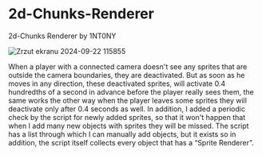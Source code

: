 # 2d-Chunks-Renderer
2d-Chunks Renderer by 1NT0NY

![Zrzut ekranu 2024-09-22 115855](https://github.com/user-attachments/assets/677ca32e-ff13-4cf1-874e-c7244b5deeb3)

When a player with a connected camera doesn't see any sprites that are outside the camera boundaries, they are deactivated.
But as soon as he moves in any direction, these deactivated sprites, will activate 0.4 hundredths of a second in advance before the player really sees them,
the same works the other way when the player leaves some sprites they will deactivate only after 0.4 seconds as well.
In addition, I added a periodic check by the script for newly added sprites, so that it won't happen that when I add many new objects with sprites they will be missed.
The script has a list through which I can manually add objects, but it exists so in addition, the script itself collects every object that has a “Sprite Renderer”.

